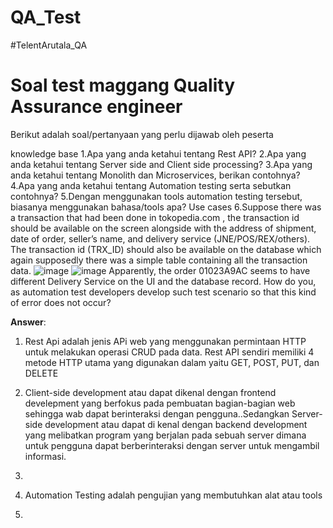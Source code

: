 # QA_Test
#TelentArutala_QA
# **Soal test maggang Quality Assurance engineer**
Berikut adalah soal/pertanyaan yang perlu dijawab oleh peserta

knowledge base
1.Apa yang anda ketahui tentang Rest API?
2.Apa yang anda ketahui tentang Server side and Client side processing?
3.Apa yang anda ketahui tentang Monolith dan Microservices, berikan contohnya?
4.Apa yang anda ketahui tentang Automation testing serta sebutkan contohnya?
5.Dengan menggunakan tools automation testing tersebut, biasanya menggunakan bahasa/tools apa?
Use cases
6.Suppose there was a transaction that had been done in tokopedia.com , the transaction id should be available on the screen alongside with the address of shipment, date of order, seller’s name, and delivery service (JNE/POS/REX/others). The transaction id (TRX_ID) should also be available on the database which again supposedly there was a simple table containing all the transaction data.
![image](https://github.com/Maharani19/QA_Test/assets/129718981/3729161f-ce9b-47e3-a4c5-1aa4c4d15311)
![image](https://github.com/Maharani19/QA_Test/assets/129718981/67f8bd38-e355-4c2a-b083-86c0a87bc83b)
Apparently, the order 01023A9AC seems to have different Delivery Service on the UI and the database record. How do you, as automation test developers develop such test scenario so that this kind of error does not occur?


**Answer**:			
1. Rest Api adalah jenis APi web yang menggunakan permintaan HTTP untuk melakukan operasi CRUD pada data. Rest API sendiri memiliki 4 metode HTTP utama yang digunakan dalam yaitu GET, POST, PUT, dan DELETE			
2.  Client-side development atau dapat dikenal dengan frontend develepment yang berfokus pada pembuatan bagian-bagian web sehingga wab dapat berinteraksi dengan pengguna..Sedangkan Server-side development atau dapat di kenal dengan backend development yang melibatkan program yang berjalan pada sebuah server dimana untuk pengguna dapat berberinteraksi dengan server untuk mengambil informasi.			
3. 			
4. Automation Testing adalah pengujian yang membutuhkan alat atau tools

5. 
